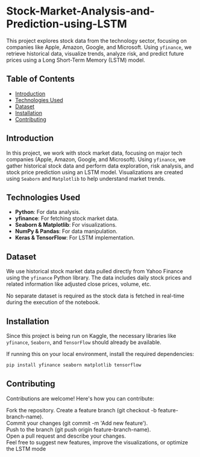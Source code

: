 # Stock-Market-Analysis-and-Prediction-using-LSTM
This project explores stock data from the technology sector, focusing on companies like Apple, Amazon, Google, and Microsoft. Using `yfinance`, we retrieve historical data, visualize trends, analyze risk, and predict future prices using a Long Short-Term Memory (LSTM) model.

## Table of Contents
- [Introduction](#introduction)
- [Technologies Used](#technologies-used)
- [Dataset](#dataset)
- [Installation](#installation)
- [Contributing](#contributing)

## Introduction
In this project, we work with stock market data, focusing on major tech companies (Apple, Amazon, Google, and Microsoft). Using `yfinance`, we gather historical stock data and perform data exploration, risk analysis, and stock price prediction using an LSTM model. Visualizations are created using `Seaborn` and `Matplotlib` to help understand market trends.

## Technologies Used
- **Python**: For data analysis.
- **yfinance**: For fetching stock market data.
- **Seaborn & Matplotlib**: For visualizations.
- **NumPy & Pandas**: For data manipulation.
- **Keras & TensorFlow**: For LSTM implementation.

## Dataset
We use historical stock market data pulled directly from Yahoo Finance using the `yfinance` Python library. The data includes daily stock prices and related information like adjusted close prices, volume, etc.

No separate dataset is required as the stock data is fetched in real-time during the execution of the notebook.
## Installation
Since this project is being run on Kaggle, the necessary libraries like `yfinance`, `Seaborn`, and `TensorFlow` should already be available.

If running this on your local environment, install the required dependencies:
```bash
pip install yfinance seaborn matplotlib tensorflow
```
## **Contributing**
Contributions are welcome! Here's how you can contribute:  

Fork the repository.
Create a feature branch (git checkout -b feature-branch-name).  
Commit your changes (git commit -m 'Add new feature').  
Push to the branch (git push origin feature-branch-name).  
Open a pull request and describe your changes.  
Feel free to suggest new features, improve the visualizations, or optimize the LSTM mode
